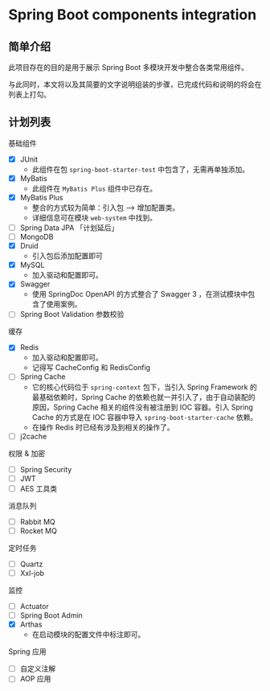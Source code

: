 # Spring Boot components integration

## 简单介绍

此项目存在的目的是用于展示 Spring Boot 多模块开发中整合各类常用组件。

与此同时，本文将以及其简要的文字说明组装的步骤，已完成代码和说明的将会在列表上打勾。

## 计划列表

基础组件

 - [x] JUnit
   - 此组件在包 `spring-boot-starter-test` 中包含了，无需再单独添加。
 - [x] MyBatis
   - 此组件在 `MyBatis Plus` 组件中已存在。
 - [x] MyBatis Plus
   - 整合的方式较为简单：引入包 --> 增加配置类。
   - 详细信息可在模块 `web-system` 中找到。
 - [ ] Spring Data JPA 「计划延后」
 - [ ] MongoDB
 - [x] Druid
   - 引入包后添加配置即可
 - [x] MySQL
   - 加入驱动和配置即可。
 - [x] Swagger
   - 使用 SpringDoc OpenAPI 的方式整合了 Swagger 3 ，在测试模块中包含了使用案例。
 - [ ] Spring Boot Validation 参数校验

缓存

 - [x] Redis
   - 加入驱动和配置即可。
   - 记得写 CacheConfig 和 RedisConfig
 - [ ] Spring Cache
   - 它的核心代码位于 `spring-context` 包下，当引入 Spring Framework 的最基础依赖时，Spring Cache 的依赖也就一并引入了，由于自动装配的原因，Spring Cache 相关的组件没有被注册到 IOC 容器。引入 Spring Cache 的方式是在 IOC 容器中导入 `spring-boot-starter-cache` 依赖。
   - 在操作 Redis 时已经有涉及到相关的操作了。
 - [ ] j2cache

权限 & 加密

 - [ ] Spring Security
 - [ ] JWT
 - [ ] AES 工具类

消息队列

 - [ ] Rabbit MQ
 - [ ] Rocket MQ

定时任务

- [ ] Quartz
- [ ] Xxl-job

监控

- [ ] Actuator
- [ ] Spring Boot Admin
- [x] Arthas
  - 在启动模块的配置文件中标注即可。

Spring 应用

- [ ] 自定义注解
- [ ] AOP 应用